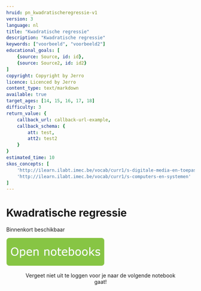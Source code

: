 ```yaml
---
hruid: pn_kwadratischeregressie-v1
version: 3
language: nl
title: "Kwadratische regressie"
description: "Kwadratische regressie"
keywords: ["voorbeeld", "voorbeeld2"]
educational_goals: [
    {source: Source, id: id}, 
    {source: Source2, id: id2}
]
copyright: Copyright by Jerro
licence: Licenced by Jerro
content_type: text/markdown
available: true
target_ages: [14, 15, 16, 17, 18]
difficulty: 3
return_value: {
    callback_url: callback-url-example,
    callback_schema: {
        att: test,
        att2: test2
    }
}
estimated_time: 10
skos_concepts: [
    'http://ilearn.ilabt.imec.be/vocab/curr1/s-digitale-media-en-toepassingen', 
    'http://ilearn.ilabt.imec.be/vocab/curr1/s-computers-en-systemen'
]
---
```

# Kwadratische regressie
Binnenkort beschikbaar 

[![](embed/Knop.png "Knop")](https://kiks.ilabt.imec.be/jupyterhub/?id=0351 "Notebooks kwadratische regressie")
<figure>
    <figcaption align = "center">Vergeet niet uit te loggen voor je naar de volgende notebook gaat!</figcaption>
</figure>